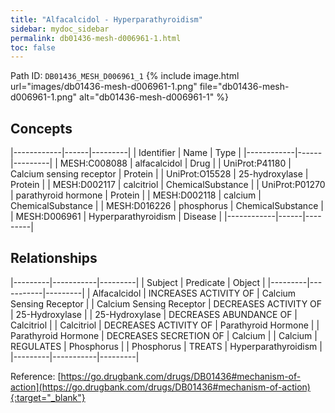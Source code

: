 ```yaml
---
title: "Alfacalcidol - Hyperparathyroidism"
sidebar: mydoc_sidebar
permalink: db01436-mesh-d006961-1.html
toc: false 
---
```



Path ID: `DB01436_MESH_D006961_1`
{% include image.html url="images/db01436-mesh-d006961-1.png" file="db01436-mesh-d006961-1.png" alt="db01436-mesh-d006961-1" %}

## Concepts

|------------|------|---------|
| Identifier | Name | Type    |
|------------|------|---------|
| MESH:C008088 | alfacalcidol | Drug |
| UniProt:P41180 | Calcium sensing receptor | Protein |
| UniProt:O15528 | 25-hydroxylase | Protein |
| MESH:D002117 | calcitriol | ChemicalSubstance |
| UniProt:P01270 | parathyroid hormone | Protein |
| MESH:D002118 | calcium | ChemicalSubstance |
| MESH:D016226 | phosphorus | ChemicalSubstance |
| MESH:D006961 | Hyperparathyroidism | Disease |
|------------|------|---------|

## Relationships

|---------|-----------|---------|
| Subject | Predicate | Object  |
|---------|-----------|---------|
| Alfacalcidol | INCREASES ACTIVITY OF | Calcium Sensing Receptor |
| Calcium Sensing Receptor | DECREASES ACTIVITY OF | 25-Hydroxylase |
| 25-Hydroxylase | DECREASES ABUNDANCE OF | Calcitriol |
| Calcitriol | DECREASES ACTIVITY OF | Parathyroid Hormone |
| Parathyroid Hormone | DECREASES SECRETION OF | Calcium |
| Calcium | REGULATES | Phosphorus |
| Phosphorus | TREATS | Hyperparathyroidism |
|---------|-----------|---------|

Reference: [https://go.drugbank.com/drugs/DB01436#mechanism-of-action](https://go.drugbank.com/drugs/DB01436#mechanism-of-action){:target="_blank"}